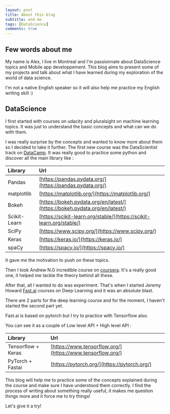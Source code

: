 ```yaml
---
layout: post
title: About this blog
subtitle: and me
tags: [DataScience]
comments: true
---
```


## Few words about me

My name is Alex, I live in Montreal and I'm passionnate about DataScience topics and Mobile app developpement. This blog aims to present some of my projects and talk about what I have learned during my exploration of the world of data science.

I'm not a native English speaker so it will also help me practice my English writing skill :)

## DataScience

I first started with courses on udacity and pluralsight on machine learning topics. It was just to understand the basic concepts and what can we do with them.

I was really surprise by the concepts and wanted to know more about them so I decided to take it further. The first new course was the DataScientist track on [DataCamp](https://www.datacamp.com/profile/alexpoulain). It was really good to practice some python and discover all the main library like :
 
| Library | Url |
| :------ |:--- |
| Pandas | [https://pandas.pydata.org/](https://pandas.pydata.org/) |
| matplotlib | [https://matplotlib.org/](https://matplotlib.org/) |
| Bokeh | [https://bokeh.pydata.org/en/latest/](https://bokeh.pydata.org/en/latest/) |
| Scikit-Learn | [https://scikit-learn.org/stable/](https://scikit-learn.org/stable/) |
| SciPy | [https://www.scipy.org/](https://www.scipy.org/) |
| Keras | [https://keras.io/](https://keras.io/) |
| spaCy | [https://spacy.io/](https://spacy.io/) |

It gave me the motivation to push on these topics.

Then I took Andrew N.G incredible course on [coursera](https://fr.coursera.org/learn/machine-learning). It's a really good one, it helped me tackle the theory behind all these.

After that, all I wanted to do was experiment. That's when I started Jeremy Howard [Fast.ai](https://www.fast.ai/) courses on Deep Learning and it was an absolute blast.

There are 2 parts for the deep learning course and for the moment, I haven't started the second part yet.

Fast.ai is based on pytorch but I try to practice with Tensorflow also.

You can see it as a couple of Low level API + High level API : 

| Library | Url |
| :------ |:--- |
| Tensorflow + Keras | [https://www.tensorflow.org/](https://www.tensorflow.org/) | [https://keras.io/](https://keras.io/) |
| PyTorch + Fastai | [https://pytorch.org/](https://pytorch.org/) | [https://docs.fast.ai/](https://docs.fast.ai/) |

This blog will help me to practice some of the concepts explained during the course and make sure I have understood them correctly. I find the process of writing about something really useful, it makes me question things more and it force me to try things!

Let's give it a try!